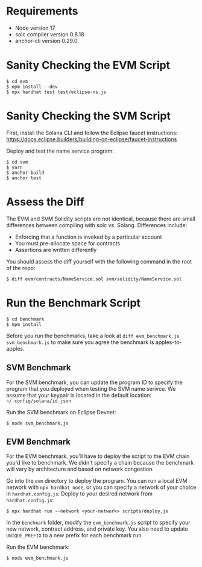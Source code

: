 # Requirements
* Node version 17
* solc compiler version 0.8.18
* anchor-cli version 0.29.0

# Sanity Checking the EVM Script

```
$ cd evm
$ npm install --dev
$ npx hardhat test test/eclipse-ns.js
```

# Sanity Checking the SVM Script

First, install the Solana CLI and follow the Eclipse faucet instructions: https://docs.eclipse.builders/building-on-eclipse/faucet-instructions

Deploy and test the name service program:
```
$ cd svm
$ yarn
$ anchor build
$ anchor test
```

# Assess the Diff

The EVM and SVM Solidity scripts are not identical, because there are small differences between compiling with solc vs. Solang. Differences include:

- Enforcing that a function is invoked by a particular account
- You must pre-allocate space for contracts
- Assertions are written differently

You should assess the diff yourself with the following command in the root of the repo:
```
$ diff evm/contracts/NameService.sol svm/solidity/NameService.sol 
```

# Run the Benchmark Script

```
$ cd benchmark
$ npm install
```

Before you run the benchmarks, take a look at `diff evm_benchmark.js svm_benchmark.js` to make sure you agree the benchmark is apples-to-apples.

## SVM Benchmark

For the SVM benchmark, you can update the program ID to specify the program that you deployed when testing the SVM name serivce. We assume that your keypair is located in the default location: `~/.config/solana/id.json`

Run the SVM benchmark on Eclipse Devnet:
```
$ node svm_benchmark.js
```

## EVM Benchmark

For the EVM benchmark, you'll have to deploy the script to the EVM chain you'd like to benchmark. We didn't specify a chain because the benchmark will vary by architecture and based on network congestion.

Go into the `evm` directory to deploy the program. You can run a local EVM network with `npx hardhat node`, or you can specify a network of your choice in `hardhat.config.js`. Deploy to your desired network from `hardhat.config.js`:

```
$ npx hardhat run --network <your-network> scripts/deploy.js
```

In the `benchmark` folder, modify the `evm_benchmark.js` script to specify your new network, contract address, and private key. You also need to update `UNIQUE_PREFIX` to a new prefix for each benchmark run.

Run the EVM benchmark:
```
$ node evm_benchmark.js
```
